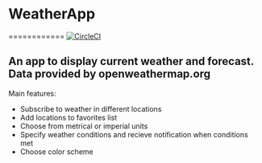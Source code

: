 # WeatherApp
============
[![CircleCI](https://circleci.com/gh/nadraliev/DsrWeatherApp.svg?style=svg)](https://circleci.com/gh/nadraliev/DsrWeatherApp)

<h2>An app to display current weather and forecast. Data provided by openweathermap.org</h2>

Main features:
<ul>
  <li>Subscribe to weather in different locations</li>
  <li>Add locations to favorites list</li>
  <li>Choose from metrical or imperial units</li>
  <li>Specify weather conditions and recieve notification when conditions met</li>
  <li>Choose color scheme</li>
</ul>
<br><br>
